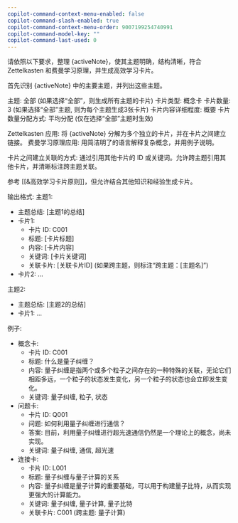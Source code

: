 ```yaml
---
copilot-command-context-menu-enabled: false
copilot-command-slash-enabled: true
copilot-command-context-menu-order: 9007199254740991
copilot-command-model-key: ""
copilot-command-last-used: 0
---
```

请依照以下要求，整理 {activeNote}，使其主题明确，结构清晰，符合 Zettelkasten 和费曼学习原理，并生成高效学习卡片。

首先识别 {activeNote} 中的主要主题，并列出这些主题。

主题: 全部 (如果选择“全部”，则生成所有主题的卡片)
卡片类型: 概念卡
卡片数量: 3 (如果选择“全部”主题, 则为每个主题生成3张卡片)
卡片内容详细程度: 概要
卡片数量分配方式: 平均分配 (仅在选择“全部”主题时生效)

Zettelkasten 应用: 将 {activeNote} 分解为多个独立的卡片，并在卡片之间建立链接。
费曼学习原理应用: 用简洁明了的语言解释复杂概念，并用例子说明。

卡片之间建立关联的方式: 通过引用其他卡片的 ID 或关键词。允许跨主题引用其他卡片，并清晰标注跨主题关联。

参考 [[&高效学习卡片原则]]，但允许结合其他知识和经验生成卡片。

输出格式:
主题1:
- 主题总结: [主题1的总结]
- 卡片1:
  - 卡片 ID: C001
  - 标题: [卡片标题]
  - 内容: [卡片内容]
  - 关键词: [卡片关键词]
  - 关联卡片: [关联卡片ID] (如果跨主题，则标注“跨主题：[主题名]”)
- 卡片2:
  ...

主题2:
- 主题总结: [主题2的总结]
- 卡片1:
  ...

例子:
- 概念卡:
  - 卡片 ID: C001
  - 标题: 什么是量子纠缠？
  - 内容: 量子纠缠是指两个或多个粒子之间存在的一种特殊的关联，无论它们相距多远，一个粒子的状态发生变化，另一个粒子的状态也会立即发生变化。
  - 关键词: 量子纠缠, 粒子, 状态
- 问题卡:
  - 卡片 ID: Q001
  - 问题: 如何利用量子纠缠进行通信？
  - 答案: 目前，利用量子纠缠进行超光速通信仍然是一个理论上的概念，尚未实现。
  - 关键词: 量子纠缠, 通信, 超光速
- 连接卡:
  - 卡片 ID: L001
  - 标题: 量子纠缠与量子计算的关系
  - 内容: 量子纠缠是量子计算的重要基础，可以用于构建量子比特，从而实现更强大的计算能力。
  - 关键词: 量子纠缠, 量子计算, 量子比特
  - 关联卡片: C001 (跨主题: 量子计算)
